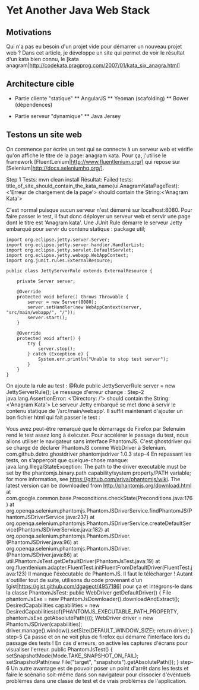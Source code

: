 Yet Another Java Web Stack
==========================

## Motivations

Qui n'a pas eu besoin d'un projet vide pour démarrer un nouveau projet web ? Dans cet article, je développe un site qui
permet de voir le résultat d'un kata bien connu, le
[kata anagram|http://codekata.pragprog.com/2007/01/kata_six_anagra.html]

## Architecture cible
* Partie cliente "statique"
** AngularJS
** Yeoman (scafolding)
** Bower (dépendences)

* Partie serveur "dynamique"
** Java Jersey

## Testons un site web
On commence par écrire un test qui se connecte à un serveur web et vérifie qu'on affiche le titre de la page: anagram
kata. Pour ça, j'utilise le framework [FluentLenium|http://www.fluentlenium.org/] qui repose sur
[Selenium|http://docs.seleniumhq.org/].

Step 1
Tests: mvn clean install
Résultat: Failed tests:   title_of_site_should_contain_the_kata_name(ui.AnagramKataPageTest): <'Erreur de chargement de la page'> should contain the String:<'Anagram Kata'>

C'est normal puisque aucun serveur n'est démarré sur localhost:8080. Pour faire passer le test, il faut donc déployer
un serveur web et servir une page dont le titre est 'Anagram kata'.
Une JUnit Rule démarre le serveur Jetty embarqué pour servir du contenu statique :
    package util;

    import org.eclipse.jetty.server.Server;
    import org.eclipse.jetty.server.handler.HandlerList;
    import org.eclipse.jetty.servlet.DefaultServlet;
    import org.eclipse.jetty.webapp.WebAppContext;
    import org.junit.rules.ExternalResource;

    public class JettyServerRule extends ExternalResource {

        private Server server;

        @Override
        protected void before() throws Throwable {
            server = new Server(8080);
            server.setHandler(new WebAppContext(server, "src/main/webapp/", "/"));
            server.start();
        }

        @Override
        protected void after() {
            try {
                server.stop();
            } catch (Exception e) {
                System.err.println("Unable to stop test server");
            }
        }
    }
On ajoute la rule au test :
    @Rule
    public JettyServerRule server = new JettyServerRule();
Le message d'erreur change :
Step-2
    java.lang.AssertionError: <'Directory: /'> should contain the String:<'Anagram Kata'>
Le serveur Jetty embarqué se met donc à servir le contenu statique de '/src/main/webapp'.
Il suffit maintenant d'ajouter un bon fichier html qui fait passer le test :
    <html>
    <head>
        <title>Anagram Kata</title>
    </head>
    </html>

Vous avez peut-être remarqué que le démarrage de Firefox par Selenuim rend le test assez long à éxécuter. Pour
accélérer le passage du test, nous allons utiliser le navigateur sans interface PhantomJS. C'est ghostdriver qui se
charge de déclarer PhantomJS comme WebDriver à Selenium.
    <dependency>
        <groupId>com.github.detro.ghostdriver</groupId>
        <artifactId>phantomjsdriver</artifactId>
        <version>1.0.3</version>
    </dependency>
step-4
En repassant les tests, on s'apperçoit que quelque-chose manque:
    java.lang.IllegalStateException: The path to the driver executable must be set by the phantomjs.binary.path capability/system property/PATH variable; for more information, see https://github.com/ariya/phantomjs/wiki. The latest version can be downloaded from http://phantomjs.org/download.html
        at com.google.common.base.Preconditions.checkState(Preconditions.java:176)
        at org.openqa.selenium.phantomjs.PhantomJSDriverService.findPhantomJS(PhantomJSDriverService.java:237)
        at org.openqa.selenium.phantomjs.PhantomJSDriverService.createDefaultService(PhantomJSDriverService.java:182)
        at org.openqa.selenium.phantomjs.PhantomJSDriver.<init>(PhantomJSDriver.java:96)
        at org.openqa.selenium.phantomjs.PhantomJSDriver.<init>(PhantomJSDriver.java:86)
        at util.PhantomJsTest.getDefaultDriver(PhantomJsTest.java:19)
        at org.fluentlenium.adapter.FluentTest.initFluentFromDefaultDriver(FluentTest.java:123)
Il manque l'éxécutable de PhantomJS. Il faut le télécharger !
Autant s'outiller tout de suite, utilisons du code provenant d'un [gist|https://gist.github.com/dgageot/4957186] pour
ça et intégrons-le dans la classe PhantomJsTest:
    public WebDriver getDefaultDriver() {
        File phantomJsExe = new PhantomJsDownloader().downloadAndExtract();
        DesiredCapabilities capabilities = new DesiredCapabilities(of(PHANTOMJS_EXECUTABLE_PATH_PROPERTY,
                phantomJsExe.getAbsolutePath()));
        WebDriver driver = new PhantomJSDriver(capabilities);
        driver.manage().window().setSize(DEFAULT_WINDOW_SIZE);
        return driver;
    }
step-5
Ça passe et on ne voit plus de firefox qui démarre l'interface lors du passage des tests !
En cas d'erreurs, on active les captures d'écrans pour visualiser l'erreur.
    public PhantomJsTest() {
        setSnapshotMode(Mode.TAKE_SNAPSHOT_ON_FAIL);
        setSnapshotPath(new File("target", "snapshots").getAbsolutePath());
    }
step-6
Un autre avantage est de pouvoir poser un point d'arrêt dans les tests et faire le scénario soit-même dans son
navigateur pour dissocier d'éventuels problèmes dans une classe de test et de vrais problèmes de l'application.